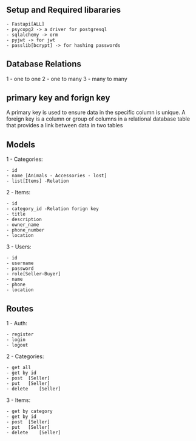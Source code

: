 ## Setup and Required libararies
    - Fastapi[ALL]
    - psycopg2 -> a driver for postgresql
    - sqlalchemy -> orm
    - pyjwt -> for jwt 
    - passlib[bcrypt] -> for hashing passwords

## Database Relations 
1 - one to one 
2 - one to many
3 - many to many

## primary key and forign key
A primary key is used to ensure data in the specific column is unique. A foreign key is a column or group of columns in a relational database table that provides a link between data in two tables

## Models
1 - Categories:

    - id
    - name [Animals - Accessories - lost]
    - list[Items] -Relation

2 - Items:

    - id
    - category_id -Relation forign key
    - title
    - description
    - owner_name
    - phone_number
    - location

3 - Users:

    - id
    - username
    - password
    - role[Seller-Buyer]
    - name
    - phone
    - location


## Routes
1 - Auth:

    - register
    - login
    - logout

2 - Categories:

    - get all
    - get by id 
    - post  [Seller]
    - put   [Seller]
    - delete    [Seller]

3 - Items:

    - get by category
    - get by id 
    - post  [Seller]
    - put   [Seller]
    - delete    [Seller]